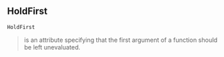 ## HoldFirst

```
HoldFirst
```

> is an attribute specifying that the first argument of a function should be left unevaluated.    
